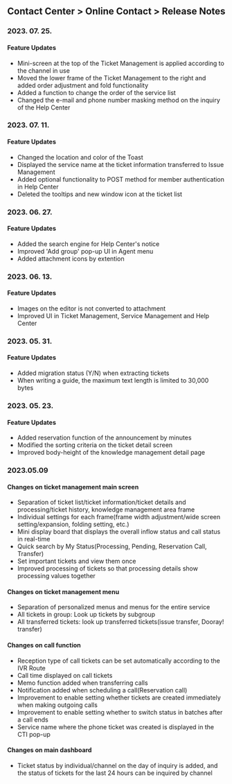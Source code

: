 ## Contact Center > Online Contact > Release Notes


### 2023. 07. 25.

#### Feature Updates

- Mini-screen at the top of the Ticket Management is applied according to the channel in use
- Moved the lower frame of the Ticket Management to the right and added order adjustment and fold functionality
- Added a function to change the order of the service list
- Changed the e-mail and phone number masking method on the inquiry of the Help Center

### 2023. 07. 11.

#### Feature Updates

- Changed the location and color of the Toast
- Displayed the service name at the ticket information transferred to Issue Management
- Added optional functionality to POST method for member authentication in Help Center
- Deleted the tooltips and new window icon at the ticket list

### 2023. 06. 27.

#### Feature Updates

- Added the search engine for Help Center's notice
- Improved 'Add group' pop-up UI in Agent menu
- Added attachment icons by extention

### 2023. 06. 13.

#### Feature Updates

- Images on the editor is not converted to attachment
- Improved UI in Ticket Management, Service Management and Help Center

### 2023. 05. 31.

#### Feature Updates

- Added migration status (Y/N) when extracting tickets
- When writing a guide, the maximum text length is limited to 30,000 bytes

### 2023. 05. 23.

#### Feature Updates

- Added reservation function of the announcement by minutes
- Modified the sorting criteria on the ticket detail screen
- Improved body-height of the knowledge management detail page

### 2023.05.09

#### Changes on ticket management main screen
- Separation of ticket list/ticket information/ticket details and processing/ticket history, knowledge management area frame
- Individual settings for each frame(frame width adjustment/wide screen setting/expansion, folding setting, etc.)
- Mini display board that displays the overall inflow status and call status in real-time
- Quick search by My Status(Processing, Pending, Reservation Call, Transfer)
- Set important tickets and view them once
- Improved processing of tickets so that processing details show processing values together

#### Changes on ticket management menu
- Separation of personalized menus and menus for the entire service
- All tickets in group: Look up tickets by subgroup
- All transferred tickets: look up transferred tickets(issue transfer, Dooray! transfer)

#### Changes on call function
- Reception type of call tickets can be set automatically according to the IVR Route
- Call time displayed on call tickets
- Memo function added when transferring calls
- Notification added when scheduling a call(Reservation call)
- Improvement to enable setting whether tickets are created immediately when making outgoing calls
- Improvement to enable setting whether to switch status in batches after a call ends
- Service name where the phone ticket was created is displayed in the CTI pop-up

#### Changes on main dashboard
- Ticket status by individual/channel on the day of inquiry is added, and the status of tickets for the last 24 hours can be inquired by channel
